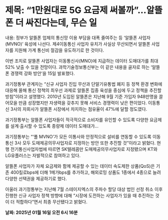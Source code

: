 # **제목: “1만원대로 5G 요금제 써볼까”…알뜰폰 더 싸진다는데, 무슨 일**

  내용: 정부가 알뜰폰 업체의 통신망 이용 부담을 대폭 줄여주는 등 ‘알뜰폰 사업자(MVNO)’ 육성에 나선다. 제4이동통신 사업자 유치가 사실상 무산되면서 알뜰폰 사업자를 지원해 가계 통신비 절감을 유도하기로 한 것이다. 

이번 조치로 알뜰폰 사업자는 이동통신사(MNO)에 지급하는 데이터 도매대가를 최대 52% 낮출 수 있을 전망이다. 과학기술정보통신부는 이 같은 내용을 골자로 하는 ‘알뜰폰 경쟁력 강화 방안’을 15일 발표했다. 

과기정통부 관계자는 “신규 사업자 진입 무산과 단말기유통법 폐지 등 정책 환경 변화에 대응해 올해 통신 정책의 최우선 과제로 알뜰폰 집중 육성을 중심에 두고 정책을 추진할 방침”이라고 설명했다. 2010년 도입된 알뜰폰은 지난해 9월 기준 가입자 948만명을 끌어모을 만큼 성장했지만 자생력을 갖추지 못해 서비스 경쟁력이 낮은 편이었다. 이동통신 3사의 자회사가 알뜰폰 시장에서 차지하는 점유율이 47%에 달할 정도였다. 

과기정통부는 알뜰폰 사업자들이 적극적으로 소비자를 유인할 수 있도록 다양한 요금제를 설계·출시할 수 있도록 종량제 데이터 도매대가...

과기정통부는 “‘풀 MVNO’가 모든 이통사와 안정적으로 설비를 연동할 수 있도록 이동통신 3사 모두 도매제공의무사업자로 지정하는 방안 또한 추진할 것”이라고 밝혔다. 현행 전기통신사업자법에 따르면 SK텔레콤만 도매제공의무사업자로 지정됐으며 KT와 LG유플러스는 자발적으로 참여하고 있다. 

알뜰폰 사업자가 자체 요금제와 함께 제공할 수 있는 데이터 속도제한 상품(QoS)은 기존 400킬로bps에 더해 1메가bps를 추가하고, 해외로밍 상품도 1종에서 4종으로 늘려 다양한 선택권을 제공하기로 했다. 

아울러 과기정통부는 지난해 7월 스테이지엑스의 주파수 할당 대상 법인 선정 취소 이후 진행한 신규 사업자 정책 방향에 대해 “시장에 도전하는 사업자가 있을 때 추진하는 것이 더 적합하다”면서 최종 무산됐다고 밝혔다.

  **날짜: 2025년 01월 16일 오전 6시 16분**